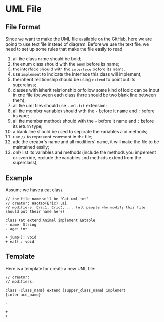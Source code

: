 # UML File

## File Format

Since we want to make the UML file available on the GitHub, here we are going to use text file instead 
of diagram. Before we use the text file, we need to set up some rules that make the file easily to read.

1. all the class name should be bold;
2. the enum class should with the `enum` before its name;
3. the interface should with the `interface` before its name;
4. use `implement` to indicate the interface this class will implement;
5. the inherit relationship should be using `extend` to point out its superclass;
6. classes with inherit relationship or follow some kind of logic can be input in one file (between 
each class there should be two blank line between them);
7. all the uml files should use `.uml.txt` extension;
8. all the member variables should with the `-` before it name and `:` before its type;
9. all the member methods should with the `+` before it name and `:` before its return type;
10. a blank line should be used to separate the variables and methods;
11. use `//` to represent comment in the file;
12. add the creator's name and all modifiers' name, it will make the file to be maintained easily;
13. only list its variables and methods (include the methods you implement or override, exclude the 
variables and methods extend from the superclass);

## Example

Assume we have a cat class.

```
// the file name will be "Cat.uml.txt"
// creator: Haotao(Eric) Lai
// modifiers: Eric1, Eric2, ... (all people who modify this file should put their name here)

class Cat extend Animal implement Eatable
- name: String
- age: int

+ jump(): void
+ eat(): void
```

## Template

Here is a template for create a new UML file:

```
// creator: 
// modifiers: 

class {class_name} extend {supper_class_name} implement {interface_name}
-
-

+
+
```